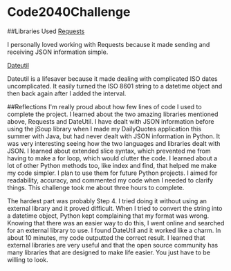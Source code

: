 # Code2040Challenge

##Libraries Used
[Requests](http://docs.python-requests.org/en/latest/)

I personally loved working with Requests because it made sending and receiving JSON information simple.

[Dateutil](https://pypi.python.org/pypi/python-dateutil)

Dateutil is a lifesaver because it made dealing with complicated ISO dates uncomplicated. It easily turned the ISO 8601 string to a datetime object and then back again after I added the interval.

##Reflections
I'm really proud about how few lines of code I used to complete the project. I learned about the two amazing libraries mentioned above, Requests and DateUtil.
I have dealt with JSON information before using the jSoup library when I made my DailyQuotes application this summer with Java, but had never dealt with JSON information in Python. 
It was very interesting seeing how the two languages and libraries dealt with JSON. I learned about extended slice
syntax, which prevented me from having to make a for loop, which would clutter the code. I learned about a lot of other Python methods
too, like index and find, that helped me make my code simpler. I plan to use them for future Python projects.
I aimed for readability, accuracy, and commented my code when I needed
to clarify things. This challenge took me about three hours to complete. 

The hardest part was probably Step 4. I tried doing it without using an external library and it proved difficult. When I tried to
convert the string into a datetime object, Python kept complaining that my format was wrong. Knowing that there was an easier way to do this,
I went online and searched for an external library to use. I found DateUtil and it worked like a charm. In about 10 minutes, my code outputted the correct result. I
learned that external libraries are very useful and that the open source community has many libraries that are designed to make life
easier. You just have to be willing to look.
